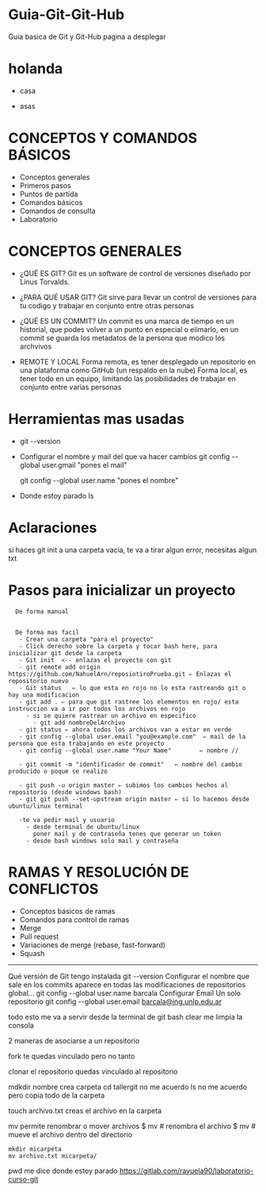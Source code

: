 # Guia-Git-Git-Hub
Guia basica de Git y Git-Hub
pagina a desplegar




# holanda
- casa
* asas

# CONCEPTOS Y COMANDOS BÁSICOS
- Conceptos generales
- Primeros pasos
- Puntos de partida
- Comandos básicos
- Comandos de consulta
- Laboratorio

 # CONCEPTOS GENERALES
- ¿QUÉ ES GIT?
  Git es un software de control de versiones diseñado por Linus Torvalds.
  
- ¿PARA QUÉ USAR GIT?
  Git sirve para llevar un control de versiones para tu codigo y trabajar en conjunto entre otras personas

- ¿QUÉ ES UN COMMIT?
  Un commit es una marca de tiempo en un historial, que podes volver a un punto en especial o elimarlo, en un commit se guarda los metadatos de la persona que modico   los archvivos 
  
- REMOTE Y LOCAL
  Forma remota, es tener desplegado un repositorio en una plataforma como GitHub (un respaldo en la nube)
  Forma local, es tener todo en un equipo, limitando las posibilidades de trabajar en conjunto entre varias personas


# Herramientas mas usadas
 - <!-- Para saber que version tengo de git-->
   git --version
   
   <!--- Ahora para para poner el mail--->
 - Configurar el nombre y mail del que va hacer cambios
   git config --global user.gmail "pones el mail"

   <!--- Ahora para para poner el nombre--->
   git config --global user.name "pones el nombre"

 - Donde estoy parado
   ls
 
 # Aclaraciones
  si haces git init a una carpeta vacia, te va a tirar algun error, necesitas algun txt
  
 # Pasos para inicializar un proyecto
      De forma manual
     
     
      De forma mas facil
       - Crear una carpeta "para el proyecto"
       - Click derecho sobre la carpeta y tocar bash here, para inicializar git desde la carpeta
       - Git init  <-- enlazas el proyecto con git 
       - git remote add origin https://github.com/NahuelArn/reposiotiroPrueba.git ⇐ Enlazas el repositorio nuevo
       - Git status   ⇐ lo que esta en rojo no lo esta rastreando git o hay una modificacion
       - git add . ⇐ para que git rastree los elementos en rojo/ esta instruccion va a ir por todos los archivos en rojo
         - si se quiere rastrear un archivo en especifico 
           - git add nombreDelArchivo
       - git status ⇐ ahora todos los archivos van a estar en verde
       - git config --global user.email "you@example.com"  ⇐ mail de la persona que esta trabajando en este proyecto
       - git config --global user.name "Your Name"        ⇐ nombre //
       
       - git commit -m "identificador de commit"   ⇐ nombre del cambio producido o poque se realizo
       
       - git push -u origin master ⇐ subimos los cambios hechos al repositorio (desde windows bash)
       - git git push --set-upstream origin master ⇐ si lo hacemos desde ubuntu/linux terminal
       
       -te va pedir mail y usuario 
         - desde terminal de ubuntu/linux 
           poner mail y de contraseña tenes que generar un token 
         - desde bash windows solo mail y contraseña
         
 
# RAMAS Y RESOLUCIÓN DE CONFLICTOS
- Conceptos básicos de ramas
- Comandos para control de ramas
- Merge
- Pull request
- Variaciones de merge (rebase, fast-forward)
- Squash















--------------------------------------------------------


Qué versión de Git tengo instalada
    git --version
Configurar el nombre que sale en los commits  aparece en todas las modificaciones de repositorios global...
 git config --global user.name barcala
Configurar Email  Un solo repositorio
 git config --global user.email barcala@ing.unlp.edu.ar

todo esto me va a servir desde la terminal de git bash
clear             me limpia la consola

2 maneras de asociarse a un repositorio

fork
te quedas vinculado pero no tanto

clonar el repositorio
quedas vinculado al repositorio

mdkdir nombre            crea carpeta
cd tallergit            no me acuerdo
ls             no me acuerdo pero copia todo de la carpeta

touch archivo.txt             creas el archivo en la carpeta

mv permite renombrar o mover archivos
   $ mv <archivo-actual> <archivo-nuevo> # renombra el archivo
   $ mv <archivo> <ruta-del-directorio> # mueve el archivo dentro del directorio

    mkdir micarpeta
    mv archivo.txt micarpeta/
  pwd     me dice donde estoy parado
  https://gitlab.com/rayuela90/laboratorio-curso-git

